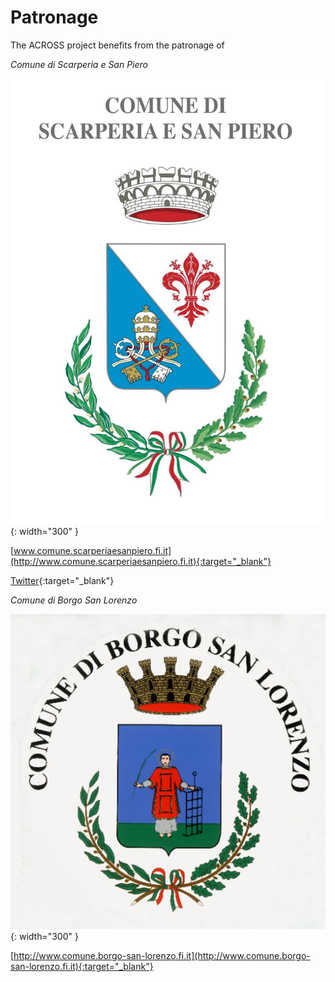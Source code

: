 # Patronage

The ACROSS project benefits from the patronage of


*Comune di Scarperia e San Piero*

![scarperia](images/scarperia.jpg){: width="300" }


[www.comune.scarperiaesanpiero.fi.it](http://www.comune.scarperiaesanpiero.fi.it){:target="_blank"}

[Twitter](https://twitter.com/ScarpSanPie){:target="_blank"}


*Comune di Borgo San Lorenzo*

![borgo](images/borgo.jpg){: width="300" }

[http://www.comune.borgo-san-lorenzo.fi.it](http://www.comune.borgo-san-lorenzo.fi.it){:target="_blank"}
